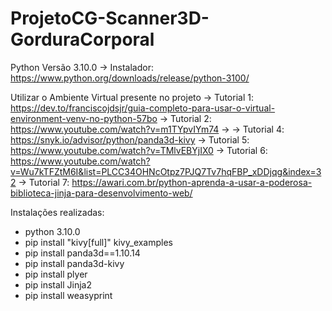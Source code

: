 # ProjetoCG-Scanner3D-GorduraCorporal

Python Versão 3.10.0
-> Instalador: https://www.python.org/downloads/release/python-3100/


Utilizar o Ambiente Virtual presente no projeto
-> Tutorial 1: https://dev.to/franciscojdsjr/guia-completo-para-usar-o-virtual-environment-venv-no-python-57bo
-> Tutorial 2: https://www.youtube.com/watch?v=m1TYpvIYm74
->
-> Tutorial 4: https://snyk.io/advisor/python/panda3d-kivy
-> Tutorial 5: https://www.youtube.com/watch?v=TMlvEBYjIX0
-> Tutorial 6: https://www.youtube.com/watch?v=Wu7kTFZtM6I&list=PLCC34OHNcOtpz7PJQ7Tv7hqFBP_xDDjqg&index=32
-> Tutorial 7: https://awari.com.br/python-aprenda-a-usar-a-poderosa-biblioteca-jinja-para-desenvolvimento-web/


Instalações realizadas:
- python 3.10.0
- pip install "kivy[full]" kivy_examples
- pip install panda3d==1.10.14
- pip install panda3d-kivy
- pip install plyer
- pip install Jinja2
- pip install weasyprint
